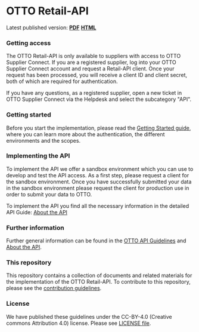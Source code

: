 # OTTO Retail-API

Latest published version:
[**PDF**](https://github.com/otto-de/retail-api-hub-documentation/releases/download/v1.0.0/otto-retail-api-guidelines.pdf)
[**HTML**](https://github.com/otto-de/retail-api-hub-documentation/releases/download/v1.0.0/otto-retail-api-guidelines.html)

### Getting access

The OTTO Retail-API is only available to suppliers with access to OTTO Supplier Connect. If you are a registered supplier, log into your OTTO Supplier Connect account and request a Retail-API client. Once your request has been processed, you will receive a client ID and client secret, both of which are required for authentication.

If you have any questions, as a registered supplier, open a new ticket in OTTO Supplier Connect via the Helpdesk and select the subcategory "API".

### Getting started

Before you start the implementation, please read the [Getting Started guide](01_getting-started), where you can learn more about the authentication, the different environments and the scopes.

### Implementing the API

To implement the API we offer a sandbox environment which you can use to develop and test the API access. As a first step, please request a client for the sandbox environment. Once you have successfully submitted your data in the sandbox environment please request the client for production use in order to submit your data to OTTO.

To implement the API you find all the necessary information in the detailed API Guide: [About the API](04_products_api)

### Further information

Further general information can be found in the [OTTO API Guidelines](03_api_guidelines/000_index.md) and [About the API](02_about-the-api).

### This repository
This repository contains a collection of documents and related materials for the implementation of the OTTO Retail-API.
To contribute to this repository, please see the [contribution guidelines](CONTRIBUTING.md).

### License
We have published these guidelines under the CC-BY-4.0 (Creative commons Attribution 4.0) license. Please see [LICENSE file](LICENSE).



